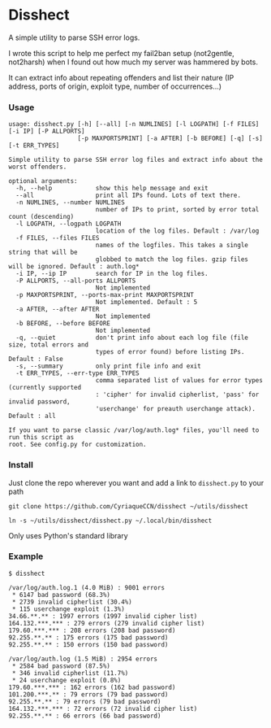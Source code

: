 # Disshect

A simple utility to parse SSH error logs.

I wrote this script to help me perfect my fail2ban setup (not2gentle, not2harsh) when I found out how much my server was hammered by bots.

It can extract info about repeating offenders and list their nature (IP address, ports of origin, exploit type, number of occurrences...)

### Usage

```
usage: disshect.py [-h] [--all] [-n NUMLINES] [-l LOGPATH] [-f FILES] [-i IP] [-P ALLPORTS]
                   [-p MAXPORTSPRINT] [-a AFTER] [-b BEFORE] [-q] [-s] [-t ERR_TYPES]

Simple utility to parse SSH error log files and extract info about the worst offenders.

optional arguments:
  -h, --help            show this help message and exit
  --all                 print all IPs found. Lots of text there.
  -n NUMLINES, --number NUMLINES
                        number of IPs to print, sorted by error total count (descending)
  -l LOGPATH, --logpath LOGPATH
                        location of the log files. Default : /var/log
  -f FILES, --files FILES
                        names of the logfiles. This takes a single string that will be
                        globbed to match the log files. gzip files will be ignored. Default : auth.log*
  -i IP, --ip IP        search for IP in the log files.
  -P ALLPORTS, --all-ports ALLPORTS
                        Not implemented
  -p MAXPORTSPRINT, --ports-max-print MAXPORTSPRINT
                        Not implemented. Default : 5
  -a AFTER, --after AFTER
                        Not implemented
  -b BEFORE, --before BEFORE
                        Not implemented
  -q, --quiet           don't print info about each log file (file size, total errors and
                        types of error found) before listing IPs. Default : False
  -s, --summary         only print file info and exit
  -t ERR_TYPES, --err-type ERR_TYPES
                        comma separated list of values for error types (currently supported
                        : 'cipher' for invalid cipherlist, 'pass' for invalid password,
                        'userchange' for preauth userchange attack). Default : all

If you want to parse classic /var/log/auth.log* files, you'll need to run this script as
root. See config.py for customization.
```

### Install

Just clone the repo wherever you want and add a link to `disshect.py` to your path

`git clone https://github.com/CyriaqueCCN/disshect ~/utils/disshect`

`ln -s ~/utils/disshect/disshect.py ~/.local/bin/disshect`

Only uses Python's standard library

### Example

```
$ disshect

/var/log/auth.log.1 (4.0 MiB) : 9001 errors
 * 6147 bad password (68.3%)
 * 2739 invalid cipherlist (30.4%)
 * 115 userchange exploit (1.3%)
34.66.**.** : 1997 errors (1997 invalid cipher list)
164.132.***.*** : 279 errors (279 invalid cipher list)
179.60.***.*** : 208 errors (208 bad password)
92.255.**.** : 175 errors (175 bad password)
92.255.**.** : 150 errors (150 bad password)

/var/log/auth.log (1.5 MiB) : 2954 errors
 * 2584 bad password (87.5%)
 * 346 invalid cipherlist (11.7%)
 * 24 userchange exploit (0.8%)
179.60.***.*** : 162 errors (162 bad password)
101.200.***.** : 79 errors (79 bad password)
92.255.**.** : 79 errors (79 bad password)
164.132.***.*** : 72 errors (72 invalid cipher list)
92.255.**.** : 66 errors (66 bad password)
```
